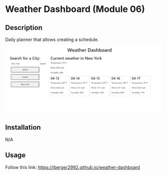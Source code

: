 # Weather Dashboard (Module 06)

## Description

Daily planner that allows creating a schedule.

![preview](./assets/images/Screenshot%202023-04-12%20123440.png)

## Installation

N/A

## Usage

Follow this link: https://jberger2992.github.io/weather-dashboard